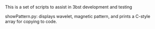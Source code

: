This is a set of scripts to assist in 3bst development and testing


showPattern.py: displays wavelet, magnetic pattern, and prints a C-style array for copying to code.






